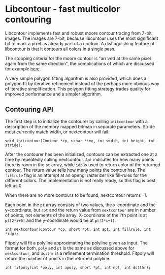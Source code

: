 # Libcontour - fast multicolor contouring

Libcontour implements fast and robust moore contour tracing from 7-bit images. The images are 7-bit, because libcontour uses the most significant bit to mark a pixel as already part of a contour. A distinguishing feature of libcontour is that it contours all colors in a single pass.

The stopping criteria for the moore contour is "arrived at the same pixel again from the same direction", the complications of which are discussed for example [here](http://www.imageprocessingplace.com/downloads_V3/root_downloads/tutorials/contour_tracing_Abeer_George_Ghuneim/moore.html).

A very simple polygon fitting algorithm is also provided, which does a polygon fit by iterative refinement instead of the perhaps more obvious way of iterative simplification. This polygon fitting strategy trades quality for improved performance and a simpler algorithm.

## Contouring API

The first step is to initialize the contourer by calling `initcontour` with a description of the memory mapped bitmap in separate parameters. Stride must currently match width, or nextcontour will fail.

```
void initcontour(Contour *cp, uchar *img, int width, int height, int stride);
```

After the contourer has been initialized, contours can be extracted one at a time by repeatedly calling nextcontour. `Apt` indicates for how many points there is room in the `pt` array, while `idp` is used to return color of the returned contour. The return value tells how many points the contour has. The `fillrule` flag is an attempt at an opengl rasterizer like fill-rules for the different colors. The implementation is not really ready, so this flag is best left as 0.

When there are no more contours to be found, nextcontour returns -1.

Each point in the `pt` array consists of two values, the x-coordinate and the y-coordinate, but `apt` and the return value from `nextcontour` are in number of points, not elements of the array. X-coordinate of the i'th point is at `pt[2*i+0]` and the y-coordinate would be at `pt[2*i+1]`.

```
int nextcontour(Contour *cp, short *pt, int apt, int fillrule, int *idp);
```

Fitpoly will fit a polyline approximating the polyline given as input. The format for both, `poly` and `pt` is the same as discussed above for `nextcontour`, and `dstthr` is a refinement termination threshold. Fitpoly will return the number of points in the returned polyline.

```
int fitpoly(int *poly, int apoly, short *pt, int npt, int dstthr);
```
